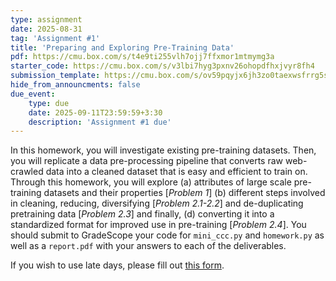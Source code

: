 ```yaml
---
type: assignment
date: 2025-08-31
tag: 'Assignment #1'
title: 'Preparing and Exploring Pre-Training Data'
pdf: https://cmu.box.com/s/t4e9ti255vlh7ojj7ffxmor1mtmymg3a
starter_code: https://cmu.box.com/s/v3lbi7hyg3pxnv26ohopdfhxjvyr8fh4
submission_template: https://cmu.box.com/s/ov59pqyjx6jh3zo0taexwsfrrg5srvy5
hide_from_announcments: false
due_event: 
    type: due
    date: 2025-09-11T23:59:59+3:30
    description: 'Assignment #1 due'
---
```


In this homework, you will investigate existing pre-training datasets. Then, you will replicate a data pre-processing pipeline that converts raw web-crawled data into a cleaned dataset that is easy and efficient to train on.
Through this homework, you will explore (a) attributes of large scale pre-training datasets and their properties [*Problem 1*] (b) different steps involved in cleaning, reducing, diversifying [*Problem 2.1-2.2*] and de-duplicating pretraining data [*Problem 2.3*] and finally, (d) converting it into a standardized format for improved use in pre-training [*Problem 2.4*]. 
You should submit to GradeScope your code for `mini_ccc.py` and `homework.py` as well as a `report.pdf` with your answers to each of the deliverables.

If you wish to use late days, please fill out [this form](https://docs.google.com/forms/d/e/1FAIpQLSdcSQZJPLqxxfNVtj90ui8FJF6flG2PzwKg4n8bIQupUQVbyQ/viewform?usp=header).
